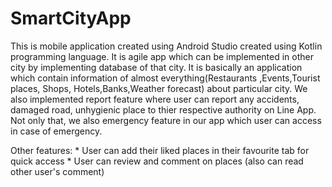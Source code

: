 # SmartCityApp
This is mobile application created using Android Studio created using Kotlin programming language. 
It is agile app which can be implemented in other city by implementing database of that city.
It is basically an application which contain information of almost everything(Restaurants ,Events,Tourist places, Shops, Hotels,Banks,Weather forecast) about particular city.
We also implemented report feature where user can report any accidents, damaged road, unhygienic place to thier respective authority on Line App.
Not only that, we also emergency feature in our app which user can access in case of emergency.

Other features:
       * User can add their liked places in their favourite tab for quick access
       * User can review and comment on places (also can read other user's comment)

